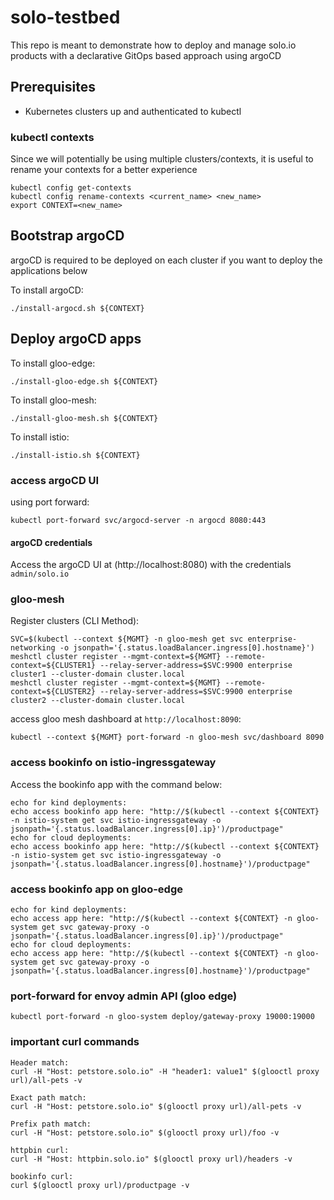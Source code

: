 # solo-testbed
This repo is meant to demonstrate how to deploy and manage solo.io products with a declarative GitOps based approach using argoCD
 
## Prerequisites
- Kubernetes clusters up and authenticated to kubectl

### kubectl contexts
Since we will potentially be using multiple clusters/contexts, it is useful to rename your contexts for a better experience
```
kubectl config get-contexts
kubectl config rename-contexts <current_name> <new_name>
export CONTEXT=<new_name>
```

## Bootstrap argoCD
argoCD is required to be deployed on each cluster if you want to deploy the applications below

To install argoCD:
```
./install-argocd.sh ${CONTEXT}
```

## Deploy argoCD apps

To install gloo-edge:
```
./install-gloo-edge.sh ${CONTEXT}
```

To install gloo-mesh:
```
./install-gloo-mesh.sh ${CONTEXT}
```

To install istio:
```
./install-istio.sh ${CONTEXT}
```

### access argoCD UI
using port forward:
```
kubectl port-forward svc/argocd-server -n argocd 8080:443
```

#### argoCD credentials
Access the argoCD UI at (http://localhost:8080) with the credentials `admin/solo.io`

### gloo-mesh

Register clusters (CLI Method):
```
SVC=$(kubectl --context ${MGMT} -n gloo-mesh get svc enterprise-networking -o jsonpath='{.status.loadBalancer.ingress[0].hostname}')
meshctl cluster register --mgmt-context=${MGMT} --remote-context=${CLUSTER1} --relay-server-address=$SVC:9900 enterprise cluster1 --cluster-domain cluster.local
meshctl cluster register --mgmt-context=${MGMT} --remote-context=${CLUSTER2} --relay-server-address=$SVC:9900 enterprise cluster2 --cluster-domain cluster.local
```

access gloo mesh dashboard at `http://localhost:8090`:
```
kubectl --context ${MGMT} port-forward -n gloo-mesh svc/dashboard 8090
```

### access bookinfo on istio-ingressgateway
Access the bookinfo app with the command below:
```
echo for kind deployments:
echo access bookinfo app here: "http://$(kubectl --context ${CONTEXT} -n istio-system get svc istio-ingressgateway -o jsonpath='{.status.loadBalancer.ingress[0].ip}')/productpage"
echo for cloud deployments:
echo access bookinfo app here: "http://$(kubectl --context ${CONTEXT} -n istio-system get svc istio-ingressgateway -o jsonpath='{.status.loadBalancer.ingress[0].hostname}')/productpage"
```

### access bookinfo app on gloo-edge
```
echo for kind deployments:
echo access app here: "http://$(kubectl --context ${CONTEXT} -n gloo-system get svc gateway-proxy -o jsonpath='{.status.loadBalancer.ingress[0].ip}')/productpage"
echo for cloud deployments:
echo access app here: "http://$(kubectl --context ${CONTEXT} -n gloo-system get svc gateway-proxy -o jsonpath='{.status.loadBalancer.ingress[0].hostname}')/productpage"
```

### port-forward for envoy admin API (gloo edge)
```
kubectl port-forward -n gloo-system deploy/gateway-proxy 19000:19000
```

### important curl commands
```
Header match:
curl -H "Host: petstore.solo.io" -H "header1: value1" $(glooctl proxy url)/all-pets -v

Exact path match:
curl -H "Host: petstore.solo.io" $(glooctl proxy url)/all-pets -v

Prefix path match:
curl -H "Host: petstore.solo.io" $(glooctl proxy url)/foo -v

httpbin curl:
curl -H "Host: httpbin.solo.io" $(glooctl proxy url)/headers -v

bookinfo curl:
curl $(glooctl proxy url)/productpage -v 
```